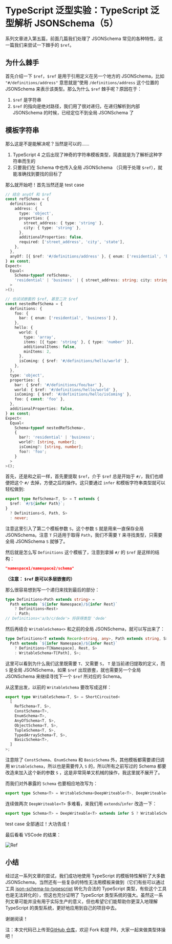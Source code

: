 # TypeScript 泛型实验：TypeScript 泛型解析 JSONSchema（5）

系列文章进入第五篇，前面几篇我们处理了 JSONSchema 常见的各种特性，这一篇我们来尝试一下棘手的 `$ref`。

## 为什么棘手

首先介绍一下 `$ref`，`$ref` 是用于引用定义在另一个地方的 JSONSchema，比如 `"#/definitions/address"` 意思就是“使用 `/definitions/address` 这个位置的 JSONSchema 来表示该类型。那么为什么 `$ref` 棘手呢？原因在于：

1. `$ref` 是字符串
2. `$ref` 的指向是绝对路径，我们用了很对递归，在递归解析到内部 JSONSchema 的时候，已经定位不到全局 JSONSchema 了

## 模板字符串

那么这是不是能解决呢？当然是可以的……

1. TypeScript 4 之后出现了神奇的字符串模板类型，简直就是为了解析这种字符串而生的
2. 只要我们在 Schema 中也传入全局 JSONSchema （只用于处理 `$ref`），就能准确找到要找的目标了

那么就开始吧！首先当然还是 test case

```TypeScript
// 结合 anyOf 和 $ref
const refSchema = {
  definitions: {
    address: {
      type: 'object',
      properties: {
        street_address: { type: 'string' },
        city: { type: 'string' },
      },
      additionalProperties: false,
      required: ['street_address', 'city', 'state'],
    },
  },
  anyOf: [{ $ref: '#/definitions/address' }, { enum: ['residential', 'business'] }],
} as const;
Expect<
  Equal<
    Schema<typeof refSchema>,
    'residential' | 'business' | { street_address: string; city: string }
  >
>();

// 也试试嵌套的 $ref, 甚至二次 $ref
const nestedRefSchema = {
  definitions: {
    foo: {
      bar: { enum: ['residential', 'business'] },
    },
    hello: {
      world: {
        type: 'array',
        items: [{ type: 'string' }, { type: 'number' }],
        additionalItems: false,
        minItems: 2,
      },
      isComing: { $ref: '#/definitions/hello/world' },
    },
  },
  type: 'object',
  properties: {
    bar: { $ref: '#/definitions/foo/bar' },
    world: { $ref: '#/definitions/hello/world' },
    isComing: { $ref: '#/definitions/hello/isComing' },
    foo: { const: 'foo' },
  },
  additionalProperties: false,
} as const;
Expect<
  Equal<
    Schema<typeof nestedRefSchema>,
    {
      bar?: 'residential' | 'business';
      world?: [string, number];
      isComing?: [string, number];
      foo?: 'foo';
    }
  >
>();
```

首先，还是和之前一样，首先要提取 `$ref`，介于 `$ref` 总是开始于 `#/`，我们也顺便把这个 `#/` 去掉，方便之后的操作。这只要通过 `infer` 和模板字符串类型就可以轻松做到:

```TypeScript
export type RefSchema<T, S> = T extends {
  $ref: `#/${infer Path}`;
}
  ? Definitions<S, Path, S>
  : never;
```

注意这里引入了第二个模板参数 `S`，这个参数 `S` 就是用来一直保存全局 JSONSchema。注意 `T` 只适用于取得 `Path`，我们不需要 `T` 来寻找类型，只需要全局 JSONSchema `S` 就够了。

然后就是怎么写 `Definitions` 这个模板了，注意到拿掉 `#/` 的 `$ref` 是这样的结构：

```JSON
"namespace1/namespace2/schema"
```

**（注意： `$ref` 是可以多层嵌套的）**

那么很容易想到写一个递归来找到最后的部分：

```TypeScript
type Definitions<Path extends string> =
  Path extends `${infer Namespace}/${infer Rest}`
    ? Definitions<Rest>
    : Path;
// Definitions<'a/b/c/dede'> 将获得类型 'dede'
```

然后再结合 `WritableSchema<>` 和之前的全局 JSONSchema，就可以写出来了：

```TypeScript
type Definitions<T extends Record<string, any>, Path extends string, S> =
  Path extends `${infer Namespace}/${infer Rest}`
    ? Definitions<T[Namespace], Rest, S>
    : WritableSchema<T[Path], S>;
```

这里可以看到为什么我们这里既需要 `T`、又需要 `S`， `T` 是当前递归提取的定义，而 `S` 是全局 JSONSchema，如果 `$ref` 出现嵌套，就也需要另一个全局 JSONSchema 来继续寻找下一个 `$ref` 所对应的 Schema。

从这里出发，以前的 `WritableSchema` 要改写成这样：

```TypeScript
export type WritableSchema<T, S> = ShortCircuited<
  [
    RefSchema<T, S>,
    ConstSchema<T>,
    EnumSchema<T>,
    AnyOfSchema<T, S>,
    ObjectSchema<T, S>,
    TupleSchema<T, S>,
    TypedArraySchema<T, S>,
    BasicSchema<T>,
  ]
>;
```

注意除了 `ConstSchema`、`EnumSchema` 和 `BasicSchema` 外，其他模板都需要递归调用 `WritableSchema`，所以也是需要传入 `S` 的，所以所有之前写过的 Schema 都要改造来加入这个新的参数 `S` ，这是非常简单又机械的操作，我这里就不展开了。

而我们对外暴露的 `Schema` 也要相应地改写为：

```TypeScript
export type Schema<T> = WritableSchema<DeepWriteable<T>, DeepWriteable<T>>;
```

连续做两次 `DeepWriteable<T>` 多难看，来我们用 `extends`/`infer` 改造一下：

```TypeScript
export type Schema<T> = DeepWriteable<T> extends infer S ? WritableSchema<S, S> : never;
```

test case 全部通过！大功告成！

最后看看 VSCode 的结果：

![Ref](https://pic4.zhimg.com/80/v2-49140be9964a92d7af9c3974222068be.png)

## 小结

经过这一系列文章的尝试，我们成功地使用 TypeScript 的模板特性解析了大多数 JSONSchema，当然还有一些复杂的特性无法用模板来做到（它们有些可以通过工具 [json-schema-to-typescript](https://www.npmjs.com/package/json-schema-to-typescript) 转化为合法的 TypeScript 类型，有些这个工具也是无法转化的），但这也充分证明了 TypeScript 类型系统的强大。虽然这一系列文章可能并没有用于实际生产的意义，但也希望它们能帮助你更深入地理解 TypeScript 的类型系统，更好地应用到自己的项目中去。

谢谢阅读！

注：本文代码已上传至[GitHub 仓库](https://github.com/YuJianrong/jsonschema-ts-type)，欢迎 Fork 和提 PR，大家一起来做类型体操吧！
